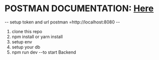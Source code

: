 # POSTMAN DOCUMENTATION: [Here](https://documenter.getpostman.com/view/4158274/UV5TEeLD) 
-- setup token and url postman =http://localhost:8080 -- 
1. clone this repo
2. npm install or yarn install
4. setup env
5. setup your db
6. npm run dev --to start Backend
